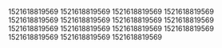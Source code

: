 1521618819569
1521618819569
1521618819569
1521618819569
1521618819569
1521618819569
1521618819569
1521618819569
1521618819569
1521618819569
1521618819569
1521618819569
1521618819569
1521618819569
1521618819569